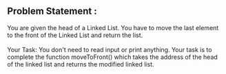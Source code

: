 Problem Statement :
-------------------
You are given the head of a Linked List. You have to move the last element to the front of the Linked List and return the list.
<br/>
<br/>
Your Task:
You don't need to read input or print anything. Your task is to complete the function moveToFront() which takes the address of the head of the linked list and returns the modified linked list.
